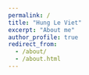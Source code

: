```yaml
---
permalink: /
title: "Hung Le Viet"
excerpt: "About me"
author_profile: true
redirect_from: 
  - /about/
  - /about.html
---
```


<!-- Hung Le received a B.Sc. degree in Information Technology from The University of Danang, Vietnam, in 2024. He is currently pursuing an M.Sc. degree in Computer Science and Engineering at The University of Aizu, Japan. -->


